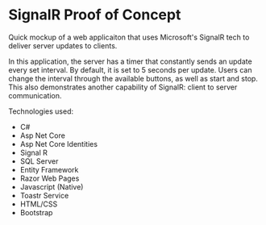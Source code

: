 # SignalR Proof of Concept
Quick mockup of a web applicaiton that uses Microsoft's SignalR tech to deliver server updates to clients. 

In this application, the server has a timer that constantly sends an update every set interval. By default, it is set to 5 seconds per update. Users can change the interval through the available buttons, as well as start and stop. This also demonstrates another capability of SignalR: client to server communication. 

Technologies used:
- C#
- Asp Net Core
- Asp Net Core Identities
- Signal R
- SQL Server
- Entity Framework
- Razor Web Pages
- Javascript (Native)
- Toastr Service
- HTML/CSS
- Bootstrap
